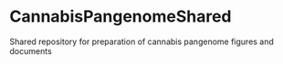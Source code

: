 # CannabisPangenomeShared
Shared repository for preparation of cannabis pangenome figures and documents
